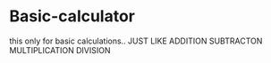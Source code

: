 # Basic-calculator
this only for basic calculations..
JUST LIKE
ADDITION
SUBTRACTON
MULTIPLICATION 
DIVISION
